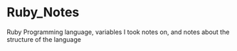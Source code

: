 # Ruby_Notes
Ruby Programming language, variables I took notes on, and notes about the structure of the language
